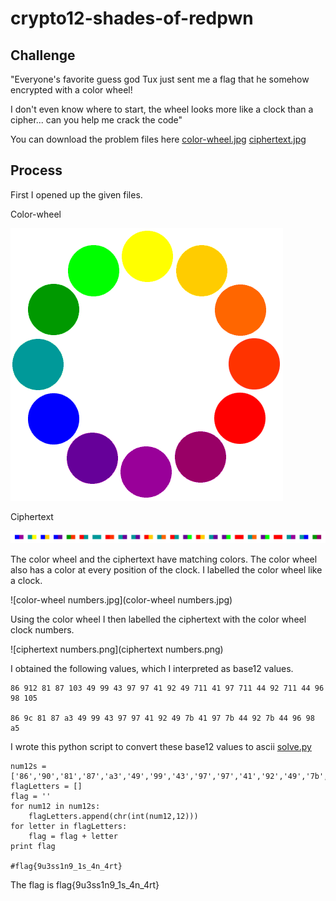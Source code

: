 # crypto12-shades-of-redpwn

## Challenge

"Everyone's favorite guess god Tux just sent me a flag that he somehow encrypted with a color wheel!

I don't even know where to start, the wheel looks more like a clock than a cipher... can you help me crack the code"

You can download the problem files here [color-wheel.jpg](color-wheel.jpg) [ciphertext.jpg](ciphertext.jpg)

## Process

First I opened up the given files.

Color-wheel

![color-wheel.jpg](color-wheel.jpg)

Ciphertext

![ciphertext.jpg](ciphertext.jpg)

The color wheel and the ciphertext have matching colors. The color wheel also has a color at every position of the clock. I labelled the color wheel like a clock.

![color-wheel numbers.jpg](color-wheel numbers.jpg)

Using the color wheel I then labelled the ciphertext with the color wheel clock numbers.

![ciphertext numbers.png](ciphertext numbers.png)

I obtained the following values, which I interpreted as base12 values.

```
86 912 81 87 103 49 99 43 97 97 41 92 49 711 41 97 711 44 92 711 44 96 98 105

86 9c 81 87 a3 49 99 43 97 97 41 92 49 7b 41 97 7b 44 92 7b 44 96 98 a5
```

I wrote this python script to convert these base12 values to ascii [solve.py](solve.py)

```
num12s = ['86','90','81','87','a3','49','99','43','97','97','41','92','49','7b','41','97','7b','44','92','7b','44','96','98','a5']
flagLetters = []
flag = ''
for num12 in num12s:
	flagLetters.append(chr(int(num12,12)))
for letter in flagLetters:
	flag = flag + letter
print flag

#flag{9u3ss1n9_1s_4n_4rt}
```

The flag is flag{9u3ss1n9_1s_4n_4rt}